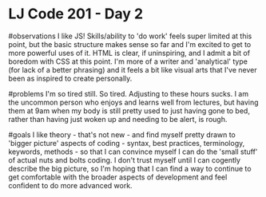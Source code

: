 # LJ Code 201 - Day 2

#observations
I like JS! Skills/ability to 'do work' feels super limited at this point, but the basic structure makes sense so far and I'm excited to get to more powerful uses of it. HTML is clear, if uninspiring, and I admit a bit of boredom with CSS at this point. I'm more of a writer and 'analytical' type (for lack of a better phrasing) and it feels a bit like visual arts that I've never been as inspired to create personally.

#problems
I'm so tired still. So tired. Adjusting to these hours sucks. I am the uncommon person who enjoys and learns well from lectures, but having them at 9am when my body is still pretty used to just having gone to bed, rather than having just woken up and needing to be alert, is rough.

#goals
I like theory - that's not new - and find myself pretty drawn to 'bigger picture' aspects of coding - syntax, best practices, terminology, keywords, methods - so that I can convince myself I can do the 'small stuff' of actual nuts and bolts coding. I don't trust myself until I can cogently describe the big picture, so I'm hoping that I can find a way to continue to get comfortable with the broader aspects of development and feel confident to do more advanced work.
